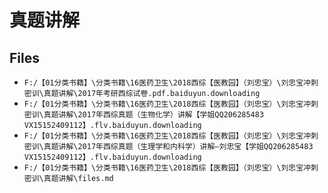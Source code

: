 # 真题讲解

## Files

- `F:/【01分类书籍】\分类书籍\16医药卫生\2018西综【医教园】（刘忠宝）\刘忠宝冲刺密训\真题讲解\2017年考研西综试卷.pdf.baiduyun.downloading`
- `F:/【01分类书籍】\分类书籍\16医药卫生\2018西综【医教园】（刘忠宝）\刘忠宝冲刺密训\真题讲解\2017年西综真题（生物化学）讲解【学姐QQ206285483  VX15152409112】.flv.baiduyun.downloading`
- `F:/【01分类书籍】\分类书籍\16医药卫生\2018西综【医教园】（刘忠宝）\刘忠宝冲刺密训\真题讲解\2017年西综真题（生理学和内科学）讲解—刘忠宝【学姐QQ206285483  VX15152409112】.flv.baiduyun.downloading`
- `F:/【01分类书籍】\分类书籍\16医药卫生\2018西综【医教园】（刘忠宝）\刘忠宝冲刺密训\真题讲解\files.md`
